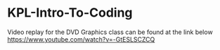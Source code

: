 # KPL-Intro-To-Coding

Video replay for the DVD Graphics class can be found at the link below
https://www.youtube.com/watch?v=-GtESLSCZCQ

